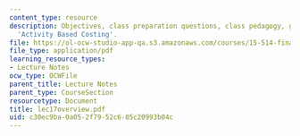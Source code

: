 ```yaml
---
content_type: resource
description: Objectives, class preparation questions, class pedagogy, game plan on
  'Activity Based Costing'.
file: https://ol-ocw-studio-app-qa.s3.amazonaws.com/courses/15-514-financial-and-managerial-accounting-summer-2003/c30ec9ba0a052f7952c605c20993b04c_lec17overview.pdf
file_type: application/pdf
learning_resource_types:
- Lecture Notes
ocw_type: OCWFile
parent_title: Lecture Notes
parent_type: CourseSection
resourcetype: Document
title: lec17overview.pdf
uid: c30ec9ba-0a05-2f79-52c6-05c20993b04c
---
```


